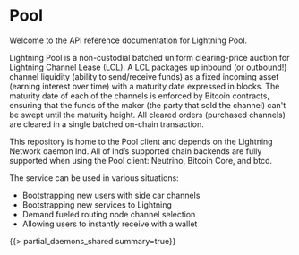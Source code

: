 # Pool

Welcome to the API reference documentation for Lightning Pool.

Lightning Pool is a non-custodial batched uniform clearing-price auction for
Lightning Channel Lease (LCL). A LCL packages up inbound (or outbound!) channel
liquidity (ability to send/receive funds) as a fixed incoming asset (earning
interest over time) with a maturity date expressed in blocks. The maturity date
of each of the channels is enforced by Bitcoin contracts, ensuring that the
funds of the maker (the party that sold the channel) can't be swept until the
maturity height. All cleared orders (purchased channels) are cleared in a
single batched on-chain transaction.

This repository is home to the Pool client and depends on the Lightning Network
daemon lnd. All of lnd’s supported chain backends are fully supported when
using the Pool client: Neutrino, Bitcoin Core, and btcd.

The service can be used in various situations:

- Bootstrapping new users with side car channels
- Bootstrapping new services to Lightning
- Demand fueled routing node channel selection
- Allowing users to instantly receive with a wallet

{{> partial_daemons_shared summary=true}}

